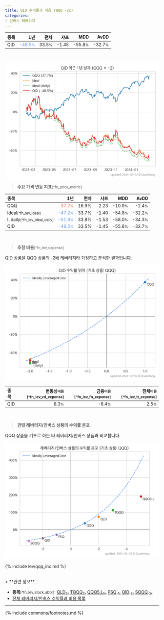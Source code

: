 ```yaml
---
title: QID 수익률과 비용 (QQQ -2x)
categories:
- 인버스 레버리지
---
```


| **종목** | **1년** | **편차** | **샤프** | **MDD** | **AvDD** |
| :------------ | ------: | -----------: | -------: | ------: | -------: |
| QID | <span style="color: cornflowerblue">-48.5<small>%</small></span> | 33.5<small>%</small> | -1.45 | -55.8<small>%</small> | -32.7<small>%</small> |

<!-- more -->

<br>

![QID](/lev/images/qid.png)

> **주요 가격 변동 지표**<small>[^fn_price_metric]</small>


| **종목** | **1년** | **편차** | **샤프** | **MDD** | **AvDD** |
| :------------ | ------: | -----------: | -------: | ------: | -------: |
| QQQ | <span style="color: tomato">37.7<small>%</small></span> | 16.9% | 2.23 | -10.9<small>%</small> | -2.4<small>%</small> |
| Ideal<small>[^fn_lev_ideal]</small> | <span style="color: cornflowerblue">-47.2<small>%</small></span> | 33.7% | -1.40 | -54.8<small>%</small> | -32.2<small>%</small> |
| I. daily<small>[^fn_lev_ideal_daily]</small> | <span style="color: cornflowerblue">-51.6<small>%</small></span> | 33.8% | -1.53 | -58.0<small>%</small> | -34.3<small>%</small> |
| QID | <span style="color: cornflowerblue">-48.5<small>%</small></span> | 33.5% | -1.45 | -55.8<small>%</small> | -32.7<small>%</small> |

<br>

> **추정 비용**<small>[^fn_lev_expense]</small><a id="expense"></a>

QID 상품을 QQQ 상품의 -2배 레버리지라 가정하고 분석한 결과입니다.

![QID](/lev/images/qid_ideal.png)

| **종목** | **변동성<small>비용</small>**<small>[^fn_lev_vd_expense]</small> | **금융<small>비용</small>**<small>[^fn_lev_fn_expense]</small> | **전체<small>비용</small>**<small>[^fn_lev_tt_expense]</small> |
| :------------ | ------: | -----------: | -------: |
| QID | 8.3<small>%</small> | -6.4<small>%</small> | 2.5<small>%</small> |

<br>

> **관련 레버리지/인버스 상품의 수익률 분포**

QQQ 상품을 기초로 하는 타 레버리지/인버스 상품과 비교합니다.

![QQQ](/lev/images/qqq_ideal.png)

{% include lev/qqq_inc.md %}

<br>
> **관련 정보**

- **종목**<small>[^fn_lev_stock_abbr]</small>: [QLD](/QLD/)<small><sub>2x</sub></small> [TQQQ](/TQQQ/)<small><sub>3x</sub></small> [QQQ5.L](/QQQ5.L/)<small><sub>5x</sub></small> [PSQ](/PSQ/)<small><sub>-1x</sub></small> [QID](/QID/)<small><sub>-2x</sub></small> [SQQQ](/SQQQ/)<small><sub>-3x</sub></small>
- [전체 레버리지/인버스 수익률과 비용 목록](/lev/)

---
{% include commons/footnotes.md %}